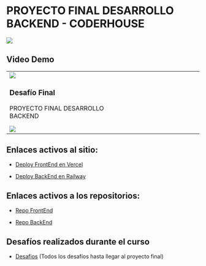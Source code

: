 # PROYECTO FINAL DESARROLLO BACKEND - CODERHOUSE
![](https://res.cloudinary.com/dzerohyrd/image/upload/v1701123818/wp8725091-mern-stack-wallpapers_ihow3g.jpg)


## Video Demo

<table >
    <tr>
        <td>
            <img src="https://res.cloudinary.com/dzerohyrd/image/upload/v1701126712/images_bb6c1v.jpg">
            <h3>Desafío Final</h3>
            <p>PROYECTO FINAL DESARROLLO BACKEND&nbsp;&nbsp;&nbsp;&nbsp;&nbsp;&nbsp;&nbsp;&nbsp;&nbsp;&nbsp;&nbsp;&nbsp;&nbsp;&nbsp;&nbsp;&nbsp;&nbsp;&nbsp;&nbsp;&nbsp;&nbsp;&nbsp;&nbsp;&nbsp;&nbsp;&nbsp;&nbsp;&nbsp;&nbsp;&nbsp;&nbsp;&nbsp;&nbsp;&nbsp;&nbsp;&nbsp;&nbsp;&nbsp;&nbsp;&nbsp;&nbsp;&nbsp;&nbsp;&nbsp;&nbsp;&nbsp;&nbsp;&nbsp;&nbsp;&nbsp;&nbsp;&nbsp;&nbsp;&nbsp;&nbsp;&nbsp;&nbsp;&nbsp;&nbsp;&nbsp;&nbsp;&nbsp;&nbsp;&nbsp;&nbsp;&nbsp;&nbsp;&nbsp;&nbsp;</p>
            <a href="https://res.cloudinary.com/dzerohyrd/video/upload/v1701124346/TechCommerce_dm4iaj.mp4"><img src="https://i.imgur.com/F7a1Lmg.png"></a>
        </td>
    </tr>
</table>

## Enlaces activos al sitio:

- [Deploy FrontEnd en Vercel](https://front-backend.vercel.app)

- [Deploy BackEnd en Railway](https://backbackend-production.up.railway.app)

## Enlaces activos a los repositorios:

- [Repo FrontEnd](https://github.com/carlosnhall/frontBackend)

- [Repo BackEnd](https://github.com/carlosnhall/backbackend)

## Desafíos realizados durante el curso
- [Desafios](https://github.com/carlosnhall/programacion-backend-MERN)  (Todos los desafíos hasta llegar al proyecto final)